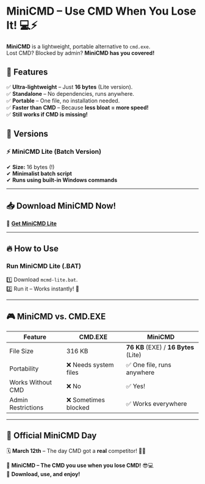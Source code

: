 # MiniCMD – Use CMD When You Lose It! 💻⚡  

**MiniCMD** is a lightweight, portable alternative to `cmd.exe`.  
Lost CMD? Blocked by admin? **MiniCMD has you covered!**  

## 🚀 Features  
✅ **Ultra-lightweight** – Just **16 bytes** (Lite version).  
✅ **Standalone** – No dependencies, runs anywhere.  
✅ **Portable** – One file, no installation needed.  
✅ **Faster than CMD** – Because **less bloat = more speed!**  
✅ **Still works if CMD is missing!**  

## 📂 Versions  

### **⚡ MiniCMD Lite (Batch Version)**  
✔ **Size:** 16 bytes (!)  
✔ **Minimalist batch script**  
✔ **Runs using built-in Windows commands**  

---

## 📥 Download MiniCMD Now!  

🔗 [**Get MiniCMD Lite**](mcmd-lite.bat)

---

## 🔥 How to Use  

### **Run MiniCMD Lite (.BAT)**  
1️⃣ Download `mcmd-lite.bat`.  
2️⃣ Run it – Works instantly! 🚀  

---

## 🎮 MiniCMD vs. CMD.EXE  

| Feature | CMD.EXE | MiniCMD |
|---------|--------|---------|
| File Size | 316 KB | **76 KB** (EXE) / **16 Bytes** (Lite) |
| Portability | ❌ Needs system files | ✅ One file, runs anywhere |
| Works Without CMD | ❌ No | ✅ Yes! |
| Admin Restrictions | ❌ Sometimes blocked | ✅ Works everywhere |

---

## 📅 Official MiniCMD Day  
🗓 **March 12th** – The day CMD got a **real** competitor! 🚀🔥  

👑 **MiniCMD – The CMD you use when you lose CMD!** 😎💻  
🚀 **Download, use, and enjoy!**  
